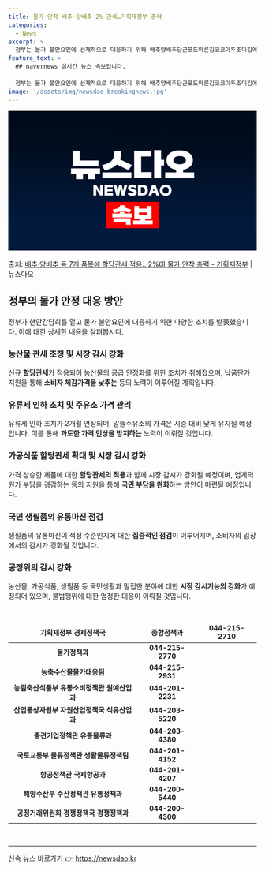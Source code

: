 ```yaml
---
title: 물가 안착 배추·양배추 2% 관세…기획재정부 총력
categories:
  - News
excerpt: >
  정부는 물가 불안요인에 선제적으로 대응하기 위해 배추양배추당근포도마른김코코아두조미김에 신규 할당관세를 적용하…
feature_text: >
  ## navernews 실시간 뉴스 속보입니다.

  정부는 물가 불안요인에 선제적으로 대응하기 위해 배추양배추당근포도마른김코코아두조미김에 신규 할당관세를 적용하…
image: '/assets/img/newsdao_breakingnews.jpg'
---
```


![뉴스다오 속보](/assets/img/newsdao_breakingnews.jpg)

<p>출처: <a href="https://newsdao.kr/3661" rel="dofollow">배추·양배추 등 7개 품목에 할당관세 적용…2%대 물가 안착 총력 - 기획재정부</a> | 뉴스다오</p>

<h2 data-ke-size="size26">정부의 물가 안정 대응 방안</h2>
<p data-ke-size="size16">정부가 현안간담회를 열고 물가 불안요인에 대응하기 위한 다양한 조치를 발表했습니다. 이에 대한 상세한 내용을 살펴봅시다.</p>

<h3>농산물 관세 조정 및 시장 감시 강화</h3>
<p data-ke-size="size16">신규 <b>할당관세</b>가 적용되어 농산물의 공급 안정화를 위한 조치가 취해졌으며, 납품단가 지원을 통해 <b>소비자 체감가격을 낮추는</b> 등의 노력이 이루어질 계획입니다.</p>

<h3>유류세 인하 조치 및 주유소 가격 관리</h3>
<p data-ke-size="size16">유류세 인하 조치가 2개월 연장되며, 알뜰주유소의 가격은 시중 대비 낮게 유지될 예정입니다. 이를 통해 <b>과도한 가격 인상을 방지하는</b> 노력이 이뤄질 것입니다.</p>

<h3>가공식품 할당관세 확대 및 시장 감시 강화</h3>
<p data-ke-size="size16">가격 상승한 제품에 대한 <b>할당관세의 적용</b>과 함께 시장 감시가 강화될 예정이며, 업계의 원가 부담을 경감하는 등의 지원을 통해 <b>국민 부담을 완화</b>하는 방안이 마련될 예정입니다.</p>

<h3>국민 생필품의 유통마진 점검</h3>
<p data-ke-size="size16">생필품의 유통마진이 적정 수준인지에 대한 <b>집중적인 점검</b>이 이루어지며, 소비자의 입장에서의 감시가 강화될 것입니다.</p>

<h3>공정위의 감시 강화</h3>
<p data-ke-size="size16">농산물, 가공식품, 생필품 등 국민생활과 밀접한 분야에 대한 <b>시장 감시기능의 강화</b>가 예정되어 있으며, 불법행위에 대한 엄정한 대응이 이뤄질 것입니다.</p>

<p data-ke-size="size16">&nbsp;</p>
<table>
<thead>
<tr>
<td style="text-align: center; height: 17px;"><b>기획재정부 경제정책국</b></td>
<td style="text-align: center; height: 17px;"><b>종합정책과</b></td>
<td style="text-align: center; height: 17px;"><b>044-215-2710</b></td>
</tr>
</thead>
<tbody>
<tr>
<td style="text-align: center; height: 17px;"><b>물가정책과</b></td>
<td style="text-align: center; height: 17px;"><b>044-215-2770</b></td>
</tr>
<tr>
<td style="text-align: center; height: 17px;"><b>농축수산물물가대응팀</b></td>
<td style="text-align: center; height: 17px;"><b>044-215-2931</b></td>
</tr>
<tr>
<td style="text-align: center; height: 17px;"><b>농림축산식품부 유통소비정책관 원예산업과</b></td>
<td style="text-align: center; height: 17px;"><b>044-201-2231</b></td>
</tr>
<tr>
<td style="text-align: center; height: 17px;"><b>산업통상자원부 자원산업정책국 석유산업과</b></td>
<td style="text-align: center; height: 17px;"><b>044-203-5220</b></td>
</tr>
<tr>
<td style="text-align: center; height: 17px;"><b>중견기업정책관 유통물류과</b></td>
<td style="text-align: center; height: 17px;"><b>044-203-4380</b></td>
</tr>
<tr>
<td style="text-align: center; height: 17px;"><b>국토교통부 물류정책관 생활물류정책팀</b></td>
<td style="text-align: center; height: 17px;"><b>044-201-4152</b></td>
</tr>
<tr>
<td style="text-align: center; height: 17px;"><b>항공정책관 국제항공과</b></td>
<td style="text-align: center; height: 17px;"><b>044-201-4207</b></td>
</tr>
<tr>
<td style="text-align: center; height: 17px;"><b>해양수산부 수산정책관 유통정책과</b></td>
<td style="text-align: center; height: 17px;"><b>044-200-5440</b></td>
</tr>
<tr>
<td style="text-align: center; height: 17px;"><b>공정거래위원회 경쟁정책국 경쟁정책과</b></td>
<td style="text-align: center; height: 17px;"><b>044-200-4300</b></td>
</tr>
</tbody>
</table>
<p data-ke-size="size16">&nbsp;</p>

<hr> 

신속 뉴스 바로가기 👉 <a href="https://newsdao.kr" rel="dofollow">https://newsdao.kr</a>


